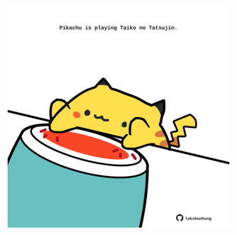 <!-- built at 15/01/2024, 07:00:50 UTC -->
<p align="center">
  <img width="500" height="500" src="./ReadmeImage.svg">
</p>
